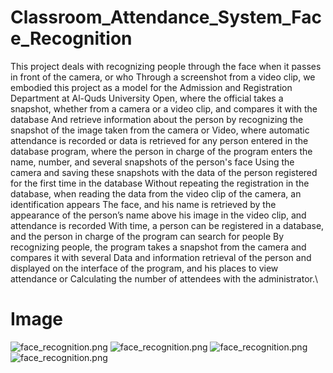 # Classroom_Attendance_System_Face_Recognition
This project deals with recognizing people through the face when it passes in front of the camera, or who Through a screenshot from a video clip, we embodied this project as a model for the Admission and Registration Department at Al-Quds University Open, where the official takes a snapshot, whether from a camera or a video clip, and compares it with the database And retrieve information about the person by recognizing the snapshot of the image taken from the camera or Video, where automatic attendance is recorded or data is retrieved for any person entered in the database program, where the person in charge of the program enters the name, number, and several snapshots of the person's face Using the camera and saving these snapshots with the data of the person registered for the first time in the database Without repeating the registration in the database, when reading the data from the video clip of the camera, an identification appears The face, and his name is retrieved by the appearance of the person’s name above his image in the video clip, and attendance is recorded With time, a person can be registered in a database, and the person in charge of the program can search for people By recognizing people, the program takes a snapshot from the camera and compares it with several Data and information retrieval of the person and displayed on the interface of the program, and his places to view attendance or Calculating the number of attendees with the administrator.\

# Image
![face_recognition.png](https://hussamahalshawi.pythonanywhere.com/media/image_Project/face_recognition.jpg)
![face_recognition.png](https://hussamahalshawi.pythonanywhere.com/media/image_Project/face_recognition_1.jpg)
![face_recognition.png](https://hussamahalshawi.pythonanywhere.com/media/image_Project/face_recognition_2.jpg)
![face_recognition.png](https://hussamahalshawi.pythonanywhere.com/media/image_Project/face_recognition_3.jpg)

